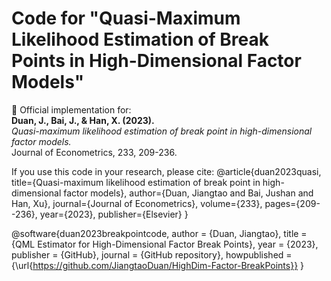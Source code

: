 # Code for "Quasi-Maximum Likelihood Estimation of Break Points in High-Dimensional Factor Models"

🔬 Official implementation for:  
**Duan, J., Bai, J., & Han, X. (2023).**  
*Quasi-maximum likelihood estimation of break point in high-dimensional factor models.*  
Journal of Econometrics, 233, 209-236.  

If you use this code in your research, please cite:
@article{duan2023quasi,
  title={Quasi-maximum likelihood estimation of break point in high-dimensional factor models},
  author={Duan, Jiangtao and Bai, Jushan and Han, Xu},
  journal={Journal of Econometrics},
  volume={233},
  pages={209--236},
  year={2023},
  publisher={Elsevier}
}

@software{duan2023breakpointcode,
  author = {Duan, Jiangtao},
  title = {QML Estimator for High-Dimensional Factor Break Points},
  year = {2023},
  publisher = {GitHub},
  journal = {GitHub repository},
  howpublished = {\url{https://github.com/JiangtaoDuan/HighDim-Factor-BreakPoints}}
}
